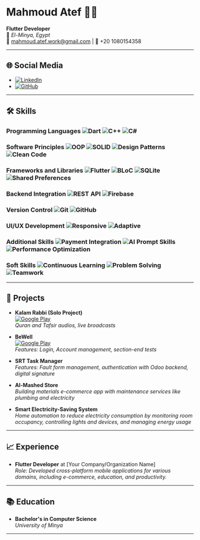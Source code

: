 
<!-- Profile Image and Name -->
<h1 align="start">Mahmoud Atef 👨‍💻</h1>

**Flutter Developer**  
📍 *El-Minya, Egypt*  
📧 mahmoud.atef.work@gmail.com | 📱 +20 1080154358

---

## 🌐 Social Media
- [![LinkedIn](https://img.shields.io/badge/LinkedIn-Connect-blue?style=flat-square&logo=linkedin)]([https://www.linkedin.com/in/yourprofile](https://linkedin.com/in/mahmoud-atef-752983237/))
- [![GitHub](https://img.shields.io/badge/GitHub-Follow-black?style=flat-square&logo=github)](https://github.com/mahmoodatef)

---
## 🛠️ Skills

### Programming Languages ![Dart](https://img.shields.io/badge/Dart-00599C?style=flat-square&logo=Dart&logoColor=white) ![C++](https://img.shields.io/badge/C++-00599C?style=flat-square&logo=C%2B%2B&logoColor=white) ![C#](https://img.shields.io/badge/C%23-00599C?style=flat-square&logo=C%23&logoColor=white) 

### Software Principles ![OOP](https://img.shields.io/badge/OOP-2B8D52?style=flat-square&logo=Java&logoColor=white) ![SOLID](https://img.shields.io/badge/SOLID-2B8D52?style=flat-square&logo=Java&logoColor=white) ![Design Patterns](https://img.shields.io/badge/Design%20Patterns-2B8D52?style=flat-square&logo=Java&logoColor=white) ![Clean Code](https://img.shields.io/badge/Clean%20Code-2B8D52?style=flat-square&logo=Java&logoColor=white) 

### Frameworks and Libraries ![Flutter](https://img.shields.io/badge/Flutter-00599C?style=flat-square&logo=Flutter&logoColor=white) ![BLoC](https://img.shields.io/badge/BLoC-00599C?style=flat-square&logo=Flutter&logoColor=white) ![SQLite](https://img.shields.io/badge/SQLite-00599C?style=flat-square&logo=SQLite&logoColor=white) ![Shared Preferences](https://img.shields.io/badge/Shared%20Preferences-00599C?style=flat-square&logo=SQLite&logoColor=white) 

### Backend Integration ![REST API](https://img.shields.io/badge/REST%20API-2B8D52?style=flat-square&logo=Postman&logoColor=white) ![Firebase](https://img.shields.io/badge/Firebase-2B8D52?style=flat-square&logo=Firebase&logoColor=white) 

### Version Control ![Git](https://img.shields.io/badge/Git-00599C?style=flat-square&logo=Git&logoColor=white) ![GitHub](https://img.shields.io/badge/GitHub-00599C?style=flat-square&logo=GitHub&logoColor=white) 

### UI/UX Development ![Responsive](https://img.shields.io/badge/Responsive%20Apps-2B8D52?style=flat-square&logo=Android&logoColor=white) ![Adaptive](https://img.shields.io/badge/Adaptive%20Apps-2B8D52?style=flat-square&logo=Android&logoColor=white)

### Additional Skills ![Payment Integration](https://img.shields.io/badge/Payment%20Integration-00599C?style=flat-square&logo=Stripe&logoColor=white) ![AI Prompt Skills](https://img.shields.io/badge/AI%20Prompt%20Skills-00599C?style=flat-square&logo=OpenAI&logoColor=white) ![Performance Optimization](https://img.shields.io/badge/Performance%20Optimization-00599C?style=flat-square&logo=Speed&logoColor=white) 

### Soft Skills ![Continuous Learning](https://img.shields.io/badge/Continuous%20Learning-2B8D52?style=flat-square&logo=Learning&logoColor=white) ![Problem Solving](https://img.shields.io/badge/Problem%20Solving-2B8D52?style=flat-square&logo=Problem&logoColor=white) ![Teamwork](https://img.shields.io/badge/Teamwork-2B8D52?style=flat-square&logo=Teamwork&logoColor=white)




---

## 🎯 Projects

- **Kalam Rabbi (Solo Project)**  
  [![Google Play](https://img.shields.io/badge/Download-Google_Play-414141?style=flat-square&logo=google-play&logoColor=white)](https://play.google.com/store/apps/details?id=com.tofy.kalam_rabbi)  
  *Quran and Tafsir audios, live broadcasts*

- **BeWell**  
  [![Google Play](https://img.shields.io/badge/View_on-Google_Play-414141?style=flat-square&logo=google-play&logoColor=white)](https://play.google.com/store/apps/details?id=com.learn.be_well)  
  *Features: Login, Account management, section-end tests*

- **SRT Task Manager**  
  *Features: Fault form management, authentication with Odoo backend, digital signature*

- **Al-Mashed Store**  
  *Building materials e-commerce app with maintenance services like plumbing and electricity*

- **Smart Electricity-Saving System**  
  *Home automation to reduce electricity consumption by monitoring room occupancy, controlling lights and devices, and managing energy usage*

---

## 📈 Experience

- **Flutter Developer** at [Your Company/Organization Name]  
  *Role: Developed cross-platform mobile applications for various domains, including e-commerce, education, and productivity.*

---

## 📚 Education

- **Bachelor's in Computer Science**  
  *University of Minya*

---
